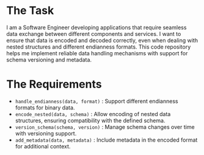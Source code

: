 # The Task

I am a Software Engineer developing applications that require seamless data exchange between different components and services. I want to ensure that data is encoded and decoded correctly, even when dealing with nested structures and different endianness formats. This code repository helps me implement reliable data handling mechanisms with support for schema versioning and metadata.

# The Requirements

* `handle_endianness(data, format)` : Support different endianness formats for binary data.
* `encode_nested(data, schema)` : Allow encoding of nested data structures, ensuring compatibility with the defined schema.
* `version_schema(schema, version)` : Manage schema changes over time with versioning support.
* `add_metadata(data, metadata)` : Include metadata in the encoded format for additional context.
